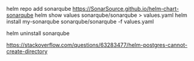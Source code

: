 helm repo add sonarqube https://SonarSource.github.io/helm-chart-sonarqube
helm show values sonarqube/sonarqube > values.yaml
helm install my-sonarqube sonarqube/sonarqube -f values.yaml

helm uninstall sonarqube



https://stackoverflow.com/questions/63283477/helm-postgres-cannot-create-directory